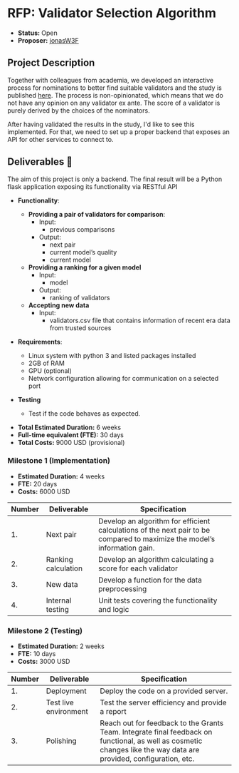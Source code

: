 # RFP: Validator Selection Algorithm

* **Status:** Open
* **Proposer:** [jonasW3F](https://github.com/jonasW3F)

## Project Description 

Together with colleagues from academia, we developed an interactive process for nominations to better find suitable validators and the study is published [here](https://papers.ssrn.com/sol3/papers.cfm?abstract_id=4253515). The process is non-opinionated, which means that we do not have any opinion on any validator ex ante. The score of a validator is purely derived by the choices of the nominators.

After having validated the results in the study, I'd like to see this implemented. For that, we need to set up a proper backend that exposes an API for other services to connect to.


## Deliverables :nut_and_bolt:

The aim of this project is only a backend. The final result will be a Python flask application exposing its functionality via RESTful API

- **Functionality**:
  - **Providing a pair of validators for comparison**:
    - Input:
      - previous comparisons
    - Output:
      - next pair
      - current model’s quality
      - current model
  - **Providing a ranking for a given model**
    - Input:
      - model
    - Output:
      - ranking of validators
  - **Accepting new data**
      - Input:
          - validators.csv file that contains information of recent era data from trusted sources

- **Requirements**:
  - Linux system with python 3 and listed packages installed
  - 2GB of RAM
  - GPU (optional)
  - Network configuration allowing for communication on a selected port

- **Testing**
    - Test if the code behaves as expected.

* **Total Estimated Duration:** 6 weeks
* **Full-time equivalent (FTE):**  30 days
* **Total Costs:** 9000 USD (provisional)

### Milestone 1 (Implementation)

* **Estimated Duration:** 4 weeks
* **FTE:**  20 days
* **Costs:** 6000 USD


| Number | Deliverable | Specification | 
| ------------- | ------------- | ------------- |
| 1. | Next pair | Develop an algorithm for efficient calculations of the next pair to be compared to maximize the model’s information gain. |  
| 2.  | Ranking calculation  | Develop an algorithm calculating a score for each validator | 
| 3.  | New data  | Develop a function for the data preprocessing | 
| 4.  | Internal testing  | Unit tests covering the functionality and logic | 


### Milestone 2 (Testing)

* **Estimated Duration:** 2 weeks
* **FTE:**  10 days
* **Costs:** 3000 USD


| Number | Deliverable | Specification | 
| ------------- | ------------- | ------------- |
| 1. | Deployment | Deploy the code on a provided server. |
| 2. | Test live environment | Test the server efficiency and provide a report | 
| 3. | Polishing | Reach out for feedback to the Grants Team. Integrate final feedback on functional, as well as cosmetic changes like the way data are provided, configuration, etc. | 
